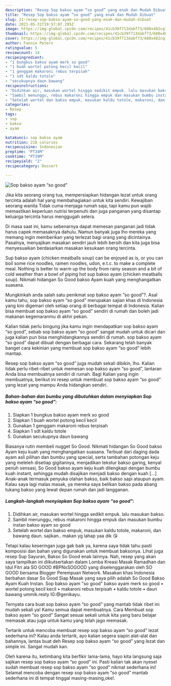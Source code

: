 ```yaml
---
description: "Resep Sop bakso ayam “so good” yang enak dan Mudah Dibuat"
title: "Resep Sop bakso ayam “so good” yang enak dan Mudah Dibuat"
slug: 21-resep-sop-bakso-ayam-so-good-yang-enak-dan-mudah-dibuat
date: 2021-05-31T19:57:07.295Z
image: https://img-global.cpcdn.com/recipes/41cb39f713dabf73/680x482cq70/sop-bakso-ayam-so-good-foto-resep-utama.jpg
thumbnail: https://img-global.cpcdn.com/recipes/41cb39f713dabf73/680x482cq70/sop-bakso-ayam-so-good-foto-resep-utama.jpg
cover: https://img-global.cpcdn.com/recipes/41cb39f713dabf73/680x482cq70/sop-bakso-ayam-so-good-foto-resep-utama.jpg
author: Fannie Peters
ratingvalue: 5
reviewcount: 14
recipeingredient:
- "1 bungkus bakso ayam merk so good"
- "1 buah wortel potong kecil kecil"
- "1 genggam makaroni rebus terpisah"
- "1 sdt kaldu totole"
- "secukupnya daun bawang"
recipeinstructions:
- "Didihkan air, masukan wortel hingga sedikit empuk. lalu masukan bakso."
- "Sambil menunggu, rebus makaroni hingga empuk dan masukan bumbu instan bakso ayam so good"
- "Setelah wortel dan bakso empuk, masukan kaldu totole, makaroni, dan bawang daun. sajikan.. makan yg lahap yaa dik 😘"
categories:
- Resep
tags:
- sop
- bakso
- ayam

katakunci: sop bakso ayam 
nutrition: 218 calories
recipecuisine: Indonesian
preptime: "PT34M"
cooktime: "PT39M"
recipeyield: "2"
recipecategory: Dessert

---
```



![Sop bakso ayam “so good”](https://img-global.cpcdn.com/recipes/41cb39f713dabf73/680x482cq70/sop-bakso-ayam-so-good-foto-resep-utama.jpg)

Jika kita seorang orang tua, mempersiapkan hidangan lezat untuk orang tercinta adalah hal yang membahagiakan untuk kita sendiri. Kewajiban seorang  wanita Tidak cuma menjaga rumah saja, tapi kamu pun wajib memastikan keperluan nutrisi terpenuhi dan juga panganan yang disantap keluarga tercinta harus menggugah selera.

Di masa  saat ini, kamu sebenarnya dapat memesan panganan jadi tidak harus capek memasaknya dahulu. Namun banyak juga lho mereka yang memang ingin memberikan yang terlezat bagi orang yang dicintainya. Pasalnya, menyajikan masakan sendiri jauh lebih bersih dan kita juga bisa menyesuaikan berdasarkan masakan kesukaan orang tercinta. 

Sup bakso ayam (chicken meatballs soup) can be enjoyed as is, or you can boil some rice noodles, ramen noodles, udon, e.t.c. to make a complete meal. Nothing is better to warm up the body from rainy season and a bit of cold weather than a bowl of piping hot sup bakso ayam (chicken meatballs soup). Nikmati hidangan So Good bakso Ayam kuah yang menghangatkan suasana.

Mungkinkah anda salah satu penikmat sop bakso ayam “so good”?. Asal kamu tahu, sop bakso ayam “so good” merupakan sajian khas di Indonesia yang kini digemari oleh setiap orang di berbagai tempat di Indonesia. Kalian bisa membuat sop bakso ayam “so good” sendiri di rumah dan boleh jadi makanan kegemaranmu di akhir pekan.

Kalian tidak perlu bingung jika kamu ingin mendapatkan sop bakso ayam “so good”, sebab sop bakso ayam “so good” sangat mudah untuk dicari dan juga kalian pun bisa menghidangkannya sendiri di rumah. sop bakso ayam “so good” dapat dibuat dengan berbagai cara. Sekarang telah banyak banget cara kekinian yang membuat sop bakso ayam “so good” lebih mantap.

Resep sop bakso ayam “so good” juga mudah sekali dibikin, lho. Kalian tidak perlu ribet-ribet untuk memesan sop bakso ayam “so good”, lantaran Anda bisa membuatnya sendiri di rumah. Bagi Kalian yang ingin membuatnya, berikut ini resep untuk membuat sop bakso ayam “so good” yang lezat yang mampu Anda hidangkan sendiri.

<!--inarticleads1-->

##### Bahan-bahan dan bumbu yang dibutuhkan dalam menyiapkan Sop bakso ayam “so good”:

1. Siapkan 1 bungkus bakso ayam merk so good
1. Siapkan 1 buah wortel potong kecil kecil
1. Gunakan 1 genggam makaroni rebus terpisah
1. Siapkan 1 sdt kaldu totole
1. Gunakan secukupnya daun bawang


Biasanya rutin membeli nugget So Good. Nikmati hidangan So Good bakso Ayam keju kuah yang menghangatkan suasana. Terbuat dari daging dada ayam asli pilihan dan bumbu yang special, serta tambahan potongan keju yang meleleh disetiap gigitannya, menjadikan tekstur bakso garing, kenyal penuh sensasi, So Good bakso ayam keju kuah dilengkapi dengan bumbu kuah instant, sehingga mudah disajikan menjadi bakso dengan kuah […] Anak-anak termasuk penyuka olahan bakso, baik bakso sapi ataupun ayam. Kalau saya lagi malas masak, ya mereka saya belikan bakso pada abang tukang bakso yang lewat depan rumah dan jadi langganan. 

<!--inarticleads2-->

##### Langkah-langkah menyiapkan Sop bakso ayam “so good”:

1. Didihkan air, masukan wortel hingga sedikit empuk. lalu masukan bakso.
1. Sambil menunggu, rebus makaroni hingga empuk dan masukan bumbu instan bakso ayam so good
1. Setelah wortel dan bakso empuk, masukan kaldu totole, makaroni, dan bawang daun. sajikan.. makan yg lahap yaa dik 😘


Tetapi kalau keseringan juga gak baik ya, karena saya tidak tahu pasti komposisi dan bahan yang digunakan untuk membuat baksonya. Lihat juga resep Sup Sayuran, Bakso So Good enak lainnya. Nah, resep yang akan saya tampilkan ini diikutsertakan dalam Lomba Kreasi Masak Ramadhan dan Idul Fitri ala SO GOOD #BPNxSOGOOD yang diselenggarakan oleh SO GOOD bersama Blogger Perempuan Network. Masakan khas Indonesia berbahan dasar So Good Siap Masak yang saya pilih adalah So Good Bakso Ayam Kuah Instan. Sop bakso ayam &#34;so good&#34; bakso ayam merk so good • wortel potong kecil kecil • makaroni rebus terpisah • kaldu totole • daun bawang ummik.resty IG:@genikayu. 

Ternyata cara buat sop bakso ayam “so good” yang mantab tidak ribet ini mudah sekali ya! Kamu semua dapat membuatnya. Cara Membuat sop bakso ayam “so good” Sangat sesuai sekali untuk kita yang baru belajar memasak atau juga untuk kamu yang telah jago memasak.

Tertarik untuk mencoba membuat resep sop bakso ayam “so good” lezat sederhana ini? Kalau anda tertarik, ayo kalian segera siapin alat-alat dan bahannya, lantas buat deh Resep sop bakso ayam “so good” yang lezat dan simple ini. Sangat mudah kan. 

Oleh karena itu, ketimbang kita berfikir lama-lama, hayo kita langsung saja sajikan resep sop bakso ayam “so good” ini. Pasti kalian tak akan nyesel sudah membuat resep sop bakso ayam “so good” nikmat sederhana ini! Selamat mencoba dengan resep sop bakso ayam “so good” mantab sederhana ini di tempat tinggal masing-masing,oke!.

